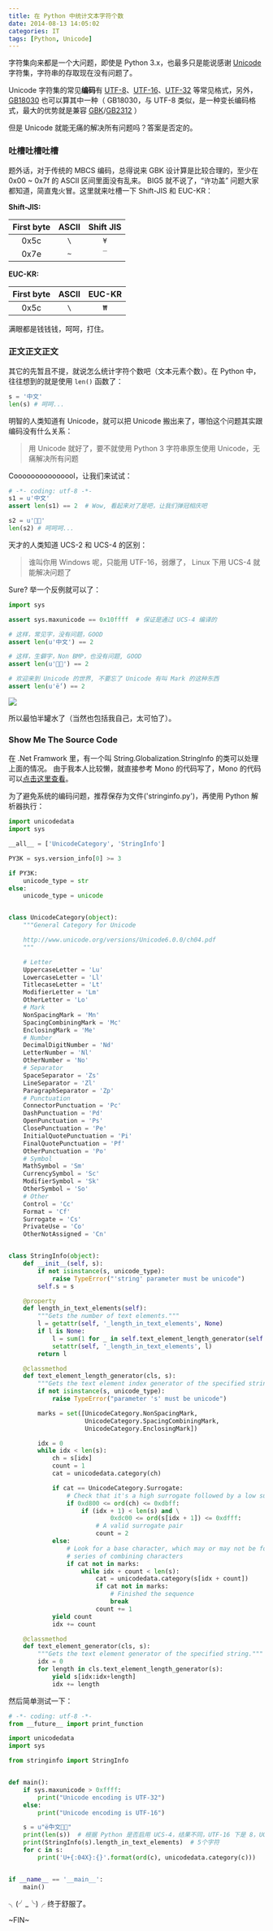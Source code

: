 ```yaml
---
title: 在 Python 中统计文本字符个数
date: 2014-08-13 14:05:02
categories: IT
tags: [Python, Unicode]
---
```


字符集向来都是一个大问题，即使是 Python 3.x，也最多只是能说感谢 [Unicode] 字符集，字符串的存取现在没有问题了。

Unicode 字符集的常见**编码**有 [UTF-8]、[UTF-16]、[UTF-32] 等常见格式，另外，[GB18030] 也可以算其中一种（ GB18030，与 UTF-8 类似，是一种变长编码格式，最大的优势就是兼容 [GBK]/[GB2312] ）

但是 Unicode 就能无痛的解决所有问题吗？答案是否定的。

<!--more-->

### 吐槽吐槽吐槽 ###

题外话，对于传统的 MBCS 编码，总得说来 GBK 设计算是比较合理的，至少在 0x00 ~ 0x7f 的 ASCII 区间里面没有乱来。
BIG5 就不说了，“许功盖” 问题大家都知道，简直鬼火冒。这里就来吐槽一下 Shift-JIS 和 EUC-KR：

**Shift-JIS:**

| First byte |  ASCII  |Shift JIS
|:----------:|:-------:|:-----:|
|    0x5c    |   `\`   |  `¥`  |
|    0x7e    |   `~`   |  `‾`  |

**EUC-KR:**

| First byte |  ASCII  | EUC-KR
|:----------:|:-------:|:-----:|
|    0x5c    |   `\`   |  `₩`  |

满眼都是钱钱钱，呵呵，打住。

### 正文正文正文 ###

其它的先暂且不提，就说怎么统计字符个数吧（文本元素个数）。在 Python 中，往往想到的就是使用 `len()` 函数了：


``` python
s = '中文'
len(s) # 呵呵...
```
明智的人类知道有 Unicode，就可以把 Unicode 搬出来了，哪怕这个问题其实跟编码没有什么关系：

> 用 Unicode 就好了，要不就使用 Python 3 字符串原生使用 Unicode，无痛解决所有问题

Cooooooooooooool，让我们来试试：

``` python
# -*- coding: utf-8 -*-
s1 = u'中文'
assert len(s1) == 2  # Wow, 看起来对了是吧，让我们弹冠相庆吧

s2 = u'𤴐𪚥'
len(s2) # 呵呵呵...
```

天才的人类知道 UCS-2 和 UCS-4 的区别：

> 谁叫你用 Windows 呢，只能用 UTF-16，弱爆了， Linux 下用 UCS-4 就能解决问题了

Sure? 举一个反例就可以了：

``` python
import sys

assert sys.maxunicode == 0x10ffff  # 保证是通过 UCS-4 编译的

# 这样，常见字，没有问题，GOOD
assert len(u'中文') == 2

# 这样，生僻字，Non BMP，也没有问题, GOOD
assert len(u'𤴐𪚥') == 2

# 欢迎来到 Unicode 的世界, 不要忘了 Unicode 有叫 Mark 的这种东西
assert len(u'ë́') == 2

```

![](https://theo-im-1255089908.cos.ap-chengdu.myqcloud.com/images/yaoming-face.jpg)

所以最怕半罐水了（当然也包括我自己，太可怕了）。

### Show Me The Source Code ###

在 .Net Framwork 里，有一个叫 String.Globalization.StringInfo 的类可以处理上面的情况。
由于我本人比较懒，就直接参考 Mono 的代码写了，Mono 的代码可以[点击这里查看](https://github.com/mono/mono/blob/master/mcs/class/corlib/System.Globalization/StringInfo.cs)。

为了避免系统的编码问题，推荐保存为文件('stringinfo.py')，再使用 Python 解析器执行：


``` python stringinfo.py
import unicodedata
import sys

__all__ = ['UnicodeCategory', 'StringInfo']

PY3K = sys.version_info[0] >= 3

if PY3K:
    unicode_type = str
else:
    unicode_type = unicode


class UnicodeCategory(object):
    """General Category for Unicode

    http://www.unicode.org/versions/Unicode6.0.0/ch04.pdf
    """

    # Letter
    UppercaseLetter = 'Lu'
    LowercaseLetter = 'Ll'
    TitlecaseLetter = 'Lt'
    ModifierLetter = 'Lm'
    OtherLetter = 'Lo'
    # Mark
    NonSpacingMark = 'Mn'
    SpacingCombiningMark = 'Mc'
    EnclosingMark = 'Me'
    # Number
    DecimalDigitNumber = 'Nd'
    LetterNumber = 'Nl'
    OtherNumber = 'No'
    # Separator
    SpaceSeparator = 'Zs'
    LineSeparator = 'Zl'
    ParagraphSeparator = 'Zp'
    # Punctuation
    ConnectorPunctuation = 'Pc'
    DashPunctuation = 'Pd'
    OpenPunctuation = 'Ps'
    ClosePunctuation = 'Pe'
    InitialQuotePunctuation = 'Pi'
    FinalQuotePunctuation = 'Pf'
    OtherPunctuation = 'Po'
    # Symbol
    MathSymbol = 'Sm'
    CurrencySymbol = 'Sc'
    ModifierSymbol = 'Sk'
    OtherSymbol = 'So'
    # Other
    Control = 'Cc'
    Format = 'Cf'
    Surrogate = 'Cs'
    PrivateUse = 'Co'
    OtherNotAssigned = 'Cn'


class StringInfo(object):
    def __init__(self, s):
        if not isinstance(s, unicode_type):
            raise TypeError("'string' parameter must be unicode")
        self.s = s

    @property
    def length_in_text_elements(self):
        """Gets the number of text elements."""
        l = getattr(self, '_length_in_text_elements', None)
        if l is None:
            l = sum(1 for _ in self.text_element_length_generator(self.s))
            setattr(self, '_length_in_text_elements', l)
        return l

    @classmethod
    def text_element_length_generator(cls, s):
        """Gets the text element index generator of the specified string."""
        if not isinstance(s, unicode_type):
            raise TypeError("parameter 's' must be unicode")

        marks = set([UnicodeCategory.NonSpacingMark,
                     UnicodeCategory.SpacingCombiningMark,
                     UnicodeCategory.EnclosingMark])

        idx = 0
        while idx < len(s):
            ch = s[idx]
            count = 1
            cat = unicodedata.category(ch)

            if cat == UnicodeCategory.Surrogate:
                # Check that it's a high surrogate followed by a low surrogate
                if 0xd800 <= ord(ch) <= 0xdbff:
                    if (idx + 1) < len(s) and \
                            0xdc00 <= ord(s[idx + 1]) <= 0xdfff:
                        # A valid surrogate pair
                        count = 2
            else:
                # Look for a base character, which may or may not be followed by a
                # series of combining characters
                if cat not in marks:
                    while idx + count < len(s):
                        cat = unicodedata.category(s[idx + count])
                        if cat not in marks:
                            # Finished the sequence
                            break
                        count += 1
            yield count
            idx += count

    @classmethod
    def text_element_generator(cls, s):
        """Gets the text element generator of the specified string."""
        idx = 0
        for length in cls.text_element_length_generator(s):
            yield s[idx:idx+length]
            idx += length
```

然后简单测试一下：

``` python
# -*- coding: utf-8 -*-
from __future__ import print_function

import unicodedata
import sys

from stringinfo import StringInfo


def main():
    if sys.maxunicode > 0xffff:
        print("Unicode encoding is UTF-32")
    else:
        print("Unicode encoding is UTF-16")

    s = u"ë́中文𤴐𪚥"
    print(len(s))  # 根据 Python 是否启用 UCS-4，结果不同，UTF-16 下是 8，UCS-4 下是 6
    print(StringInfo(s).length_in_text_elements)  # 5个字符
    for c in s:
        print('U+{:04X}:{}'.format(ord(c), unicodedata.category(c)))


if __name__ == '__main__':
    main()
```

╮(╯_╰)╭ 终于舒服了。

~FIN~


[Unicode]: http://en.wikipedia.org/wiki/Unicode
[UTF-8]: http://en.wikipedia.org/wiki/UTF-8
[UTF-16]: http://en.wikipedia.org/wiki/UTF-16
[UTF-32]: http://en.wikipedia.org/wiki/UTF-32
[GB18030]: http://en.wikipedia.org/wiki/GB_18030
[GBK]: http://en.wikipedia.org/wiki/GBK
[GB2312]: http://en.wikipedia.org/wiki/GB2312
